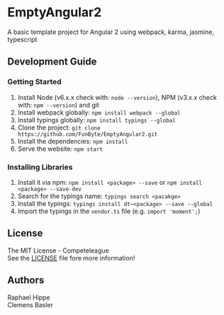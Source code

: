 # EmptyAngular2
A basic template project for Angular 2 using webpack, karma, jasmine, typescript

## Development Guide
### Getting Started
1. Install Node (v6.x.x check with: `node --version`), NPM (v3.x.x check with: `npm --version`) and git
2. Install webpack globally: `npm install webpack --global`
3. Install typings globally: `npm install typings --global`
4. Clone the project: `git clone https://github.com/FunByte/EmptyAngular2.git`
5. Install the dependencies: `npm install`
6. Serve the website: `npm start`

### Installing Libraries
1. Install it via npm: `npm install <package> --save` or `npm install <package> --save-dev`
2. Search for the typings name: `typings search <pacakge>`
3. Install the typings: `typings install dt~<package> --save --global`
4. Import the typings in the `vendor.ts` file (e.g. `import 'moment';`)

## License
The MIT License - Competeleague  <br />
See the [LICENSE](https://github.com/FunByte/EmptyAngular2/blob/master/LICENSE) file fore more information!

## Authors
Raphael Hippe  <br />
Clemens Basler  <br />

